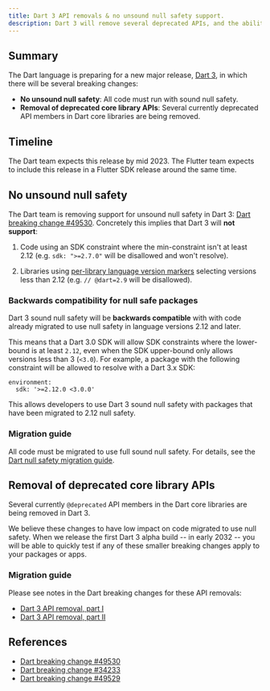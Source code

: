 ```yaml
---
title: Dart 3 API removals & no unsound null safety support.
description: Dart 3 will remove several deprecated APIs, and the ability to use unsound null safety.
---
```


## Summary

The Dart language is preparing for a new major release, [Dart 3], in which
there will be several breaking changes:

* **No unsound null safety**: All code must run with sound null safety.
* **Removal of deprecated core library APIs**: Several currently deprecated API
  members in Dart core libraries are being removed.

## Timeline

The Dart team expects this release by mid 2023. The Flutter team expects to
include this release in a Flutter SDK release around the same time.

## No unsound null safety

The Dart team is removing support for unsound null safety in Dart 3: 
[Dart breaking change #49530]. Concretely this implies that Dart 3 will **not
support**:

1. Code using an SDK constraint where the min-constraint isn't at least 2.12
   (e.g. `sdk: ">=2.7.0"` will be disallowed and won't resolve).

1. Libraries using [per-library language version markers] selecting versions
   less than 2.12 (e.g. `// @dart=2.9` will be disallowed).

### Backwards compatibility for null safe packages

Dart 3 sound null safety will be **backwards compatible** with with code already
migrated to use null safety in language versions 2.12 and later.
 
This means that a Dart 3.0 SDK will allow SDK constraints where the lower-bound
is at least `2.12`, even when the SDK upper-bound only allows versions less than
3 (`<3.0`). For example, a package with the following constraint will be allowed
to resolve with a Dart 3.x SDK:

```
environment:
  sdk: '>=2.12.0 <3.0.0'
```

This allows developers to use Dart 3 sound null safety with packages that have been migrated to 2.12 null safety.

### Migration guide

All code must be migrated to use full sound null safety. For details, see the
[Dart null safety migration guide].

## Removal of deprecated core library APIs

Several currently `@deprecated` API members in the Dart core libraries are being
removed in Dart 3.

We believe these changes to have low impact on code migrated to use null safety.
When we release the first Dart 3 alpha build -- in early 2032 -- you will be
able to quickly test if any of these smaller breaking changes apply to your
packages or apps.

### Migration guide

Please see notes in the Dart breaking changes for these API removals:

* [Dart 3 API removal, part I][Dart breaking change #34233]
* [Dart 3 API removal, part II][Dart breaking change #49529]

## References

* [Dart breaking change #49530]
* [Dart breaking change #34233]
* [Dart breaking change #49529]

[Dart 3]: https://medium.com/dartlang/the-road-to-dart-3-afdd580fbefa
[Dart null safety migration guide]: {{site.dart-site}}/null-safety/migration-guide
[Dart breaking change #49530]: https://github.com/dart-lang/sdk/issues/49530
[Dart breaking change #34233]: https://github.com/dart-lang/sdk/issues/34233
[Dart breaking change #49529]: https://github.com/dart-lang/sdk/issues/49529
[Dart null safety migration guide]: {{site.dart-site}}/null-safety/migration-guide
[per-library language version markers]: {{site.dart-site}}/guides/language/evolution#per-library-language-version-selection
